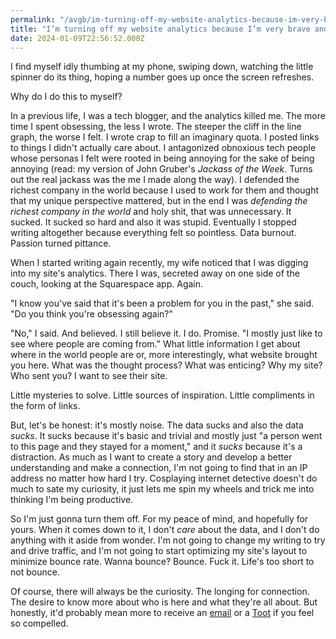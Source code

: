 ```yaml
---
permalink: "/avgb/im-turning-off-my-website-analytics-because-im-very-brave-and-i-promise-i-truly-do-not-care-about-the-numbers/index.html"
title: "I’m turning off my website analytics because I’m very brave and I promise I truly do not care about the numbers"
date: 2024-01-09T22:56:52.000Z
---
```


I find myself idly thumbing at my phone, swiping down, watching the little spinner do its thing, hoping a number goes up once the screen refreshes.

Why do I do this to myself?

In a previous life, I was a tech blogger, and the analytics killed me. The more time I spent obsessing, the less I wrote. The steeper the cliff in the line graph, the worse I felt. I wrote crap to fill an imaginary quota. I posted links to things I didn't actually care about. I antagonized obnoxious tech people whose personas I felt were rooted in being annoying for the sake of being annoying (read: my version of John Gruber's _Jackass of the Week_. Turns out the real jackass was the me I made along the way). I defended the richest company in the world because I used to work for them and thought that my unique perspective mattered, but in the end I was _defending the richest company in the world_ and holy shit, that was unnecessary. It sucked. It sucked so hard and also it was stupid. Eventually I stopped writing altogether because everything felt so pointless. Data burnout. Passion turned pittance.

When I started writing again recently, my wife noticed that I was digging into my site's analytics. There I was, secreted away on one side of the couch, looking at the Squarespace app. Again.

"I know you've said that it's been a problem for you in the past," she said. "Do you think you're obsessing again?"

"No," I said. And believed. I still believe it. I do. Promise. "I mostly just like to see where people are coming from." What little information I get about where in the world people are or, more interestingly, what website brought you here. What was the thought process? What was enticing? Why my site? Who sent you? I want to see their site.

Little mysteries to solve. Little sources of inspiration. Little compliments in the form of links.

But, let's be honest: it's mostly noise. The data sucks and also the data _sucks_. It sucks because it's basic and trivial and mostly just "a person went to this page and they stayed for a moment," and it _sucks_ because it's a distraction. As much as I want to create a story and develop a better understanding and make a connection, I'm not going to find that in an IP address no matter how hard I try. Cosplaying internet detective doesn't do much to sate my curiosity, it just lets me spin my wheels and trick me into thinking I'm being productive.

So I'm just gonna turn them off. For my peace of mind, and hopefully for yours. When it comes down to it, I don't _care_ about the data, and I don't do anything with it aside from wonder. I'm not going to change my writing to try and drive traffic, and I'm not going to start optimizing my site's layout to minimize bounce rate. Wanna bounce? Bounce. Fuck it. Life's too short to not bounce.

Of course, there will always be the curiosity. The longing for connection. The desire to know more about who is here and what they're all about. But honestly, it'd probably mean more to receive an [email](mailto:keenan@gkeenan.co) or a [Toot](https://social.lol/@keenan) if you feel so compelled.
